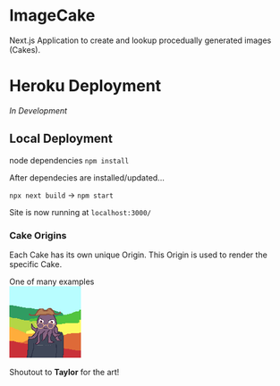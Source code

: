 # ImageCake
Next.js Application to create and lookup procedually generated images (Cakes).

# Heroku Deployment
[](https://floating-dusk-66008.herokuapp.com/) *In Development*

## Local Deployment
node dependencies `npm install`

After dependecies are installed/updated...

`npx next build` -> `npm start`

Site is now running at `localhost:3000/`

### Cake Origins
Each Cake has its own unique Origin. This Origin is used to render the specific Cake.

One of many examples
<br>
![Octopus man w/ rainbow hills](./example.png)

Shoutout to **Taylor** for the art!
